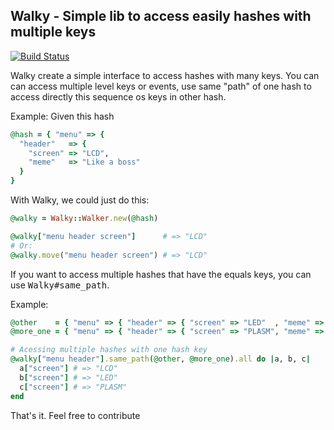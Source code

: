 ## Walky - Simple lib to access easily hashes with multiple keys

[![Build
Status](https://secure.travis-ci.org/jhonnyquest/walky.png?branch=master)](http://travis-ci.org/jhonnyquest/walky)


Walky create a simple interface to access hashes with many keys.
You can can access multiple level keys or events, use same "path" of one
hash to access directly this sequence os keys in other hash.

Example: Given this hash

```ruby
@hash = { "menu" => {
  "header"   => {
    "screen" => "LCD",
    "meme"   => "Like a boss"
  }
}
```
With Walky, we could just do this:

```ruby
@walky = Walky::Walker.new(@hash)

@walky["menu header screen"]      # => "LCD"
# Or:
@walky.move("menu header screen") # => "LCD"
```

If you want to access multiple hashes that have the equals keys, you can use
<tt>Walky#same_path</tt>.

Example:

```ruby
@other    = { "menu" => { "header" => { "screen" => "LED"  , "meme" => "Poker face" } } }
@more_one = { "menu" => { "header" => { "screen" => "PLASM", "meme" => "LOL"        } } }

# Acessing multiple hashes with one hash key
@walky["menu header"].same_path(@other, @more_one).all do |a, b, c|
  a["screen"] # => "LCD"
  b["screen"] # => "LED"
  c["screen"] # => "PLASM"
end
```

That's it. Feel free to contribute


